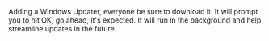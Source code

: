 Adding a Windows Updater, everyone be sure to download it. It will prompt you to hit OK, go ahead, it's expected. It will run in the background and help streamline updates in the future.
